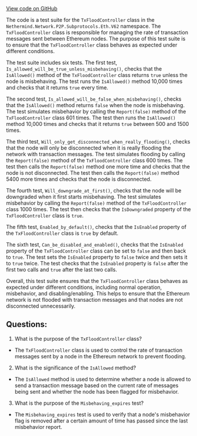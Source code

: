 [View code on GitHub](https://github.com/NethermindEth/nethermind/src/Nethermind/Nethermind.Network.Test/P2P/Subprotocols/Eth/V62/TxFloodControllerTests.cs)

The code is a test suite for the `TxFloodController` class in the `Nethermind.Network.P2P.Subprotocols.Eth.V62` namespace. The `TxFloodController` class is responsible for managing the rate of transaction messages sent between Ethereum nodes. The purpose of this test suite is to ensure that the `TxFloodController` class behaves as expected under different conditions.

The test suite includes six tests. The first test, `Is_allowed_will_be_true_unless_misbehaving()`, checks that the `IsAllowed()` method of the `TxFloodController` class returns `true` unless the node is misbehaving. The test runs the `IsAllowed()` method 10,000 times and checks that it returns `true` every time.

The second test, `Is_allowed_will_be_false_when_misbehaving()`, checks that the `IsAllowed()` method returns `false` when the node is misbehaving. The test simulates misbehavior by calling the `Report(false)` method of the `TxFloodController` class 601 times. The test then runs the `IsAllowed()` method 10,000 times and checks that it returns `true` between 500 and 1500 times.

The third test, `Will_only_get_disconnected_when_really_flooding()`, checks that the node will only be disconnected when it is really flooding the network with transaction messages. The test simulates flooding by calling the `Report(false)` method of the `TxFloodController` class 600 times. The test then calls the `Report(false)` method one more time and checks that the node is not disconnected. The test then calls the `Report(false)` method 5400 more times and checks that the node is disconnected.

The fourth test, `Will_downgrade_at_first()`, checks that the node will be downgraded when it first starts misbehaving. The test simulates misbehavior by calling the `Report(false)` method of the `TxFloodController` class 1000 times. The test then checks that the `IsDowngraded` property of the `TxFloodController` class is `true`.

The fifth test, `Enabled_by_default()`, checks that the `IsEnabled` property of the `TxFloodController` class is `true` by default.

The sixth test, `Can_be_disabled_and_enabled()`, checks that the `IsEnabled` property of the `TxFloodController` class can be set to `false` and then back to `true`. The test sets the `IsEnabled` property to `false` twice and then sets it to `true` twice. The test checks that the `IsEnabled` property is `false` after the first two calls and `true` after the last two calls.

Overall, this test suite ensures that the `TxFloodController` class behaves as expected under different conditions, including normal operation, misbehavior, and disabling/enabling. This helps to ensure that the Ethereum network is not flooded with transaction messages and that nodes are not disconnected unnecessarily.
## Questions: 
 1. What is the purpose of the `TxFloodController` class?
- The `TxFloodController` class is used to control the rate of transaction messages sent by a node in the Ethereum network to prevent flooding.

2. What is the significance of the `IsAllowed` method?
- The `IsAllowed` method is used to determine whether a node is allowed to send a transaction message based on the current rate of messages being sent and whether the node has been flagged for misbehavior.

3. What is the purpose of the `Misbehaving_expires` test?
- The `Misbehaving_expires` test is used to verify that a node's misbehavior flag is removed after a certain amount of time has passed since the last misbehavior report.
